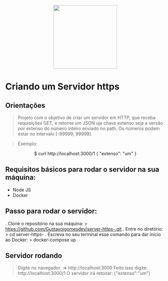 <p align="center">
  <img src="https://miro.medium.com/max/5120/1*1dB4wl4G2fYYfgKba_XLog.png"width="200">
</p>

# Criando um Servidor https 

## Orientações 
>Projeto com o objetivo de criar um servidor em HTTP, que receba requisições GET, e retorne um JSON uja chave extenso seja a versão por extenso do número inteiro enviado no path. Os números podem estar no intervalo [-99999, 99999].

> Exemplo: 
<p align="center">
  $ curl http://localhost:3000/1
{ "extenso": "um" }
</p>

## Requisitos básicos para rodar o servidor na sua máquina: 
* Node JS 
* Docker

## Passo para rodar o servidor: 

. Clone o repositório na sua máquina: > https://github.com/Gustavojgomesdev/server-https-.git
. Entre no diretório: > cd server-https-
. Escreva no seu terminal esse comando para dar início ao Docker: > docker-compose up 

## Servidor rodando 
> Digite no navegador: =>  http://localhost:3000
> Feito isso digite: http://localhost:3000/1
> O servidor irá retonar: {"extenso":"um"}
